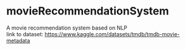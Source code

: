 # movieRecommendationSystem
A movie recommendation system based on NLP <br>
link to dataset:  https://www.kaggle.com/datasets/tmdb/tmdb-movie-metadata
